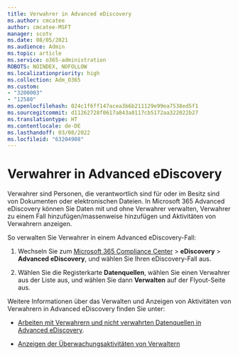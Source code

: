 ```yaml
---
title: Verwahrer in Advanced eDiscovery
ms.author: cmcatee
author: cmcatee-MSFT
manager: scotv
ms.date: 08/05/2021
ms.audience: Admin
ms.topic: article
ms.service: o365-administration
ROBOTS: NOINDEX, NOFOLLOW
ms.localizationpriority: high
ms.collection: Adm_O365
ms.custom:
- "3200003"
- "12580"
ms.openlocfilehash: 024c1f6ff147acea3b6b211129e99ea7538ed5f1
ms.sourcegitcommit: d11262728f0617a843a0117cb5172aa322022b27
ms.translationtype: HT
ms.contentlocale: de-DE
ms.lasthandoff: 03/08/2022
ms.locfileid: "63204908"
---
```

# <a name="custodians-in-advanced-ediscovery"></a>Verwahrer in Advanced eDiscovery

Verwahrer sind Personen, die verantwortlich sind für oder im Besitz sind von Dokumenten oder elektronischen Dateien. In Microsoft 365 Advanced eDiscovery können Sie Daten mit und ohne Verwahrer verwalten, Verwahrer zu einem Fall hinzufügen/massenweise hinzufügen und Aktivitäten von Verwahrern anzeigen.

So verwalten Sie Verwahrer in einem Advanced eDiscovery-Fall:

1. Wechseln Sie zum [Microsoft 365 Compliance Center](https://compliance.microsoft.com/) > **eDiscovery** > **Advanced eDiscovery**, und wählen Sie Ihren eDiscovery-Fall aus.

1. Wählen Sie die Registerkarte **Datenquellen**, wählen Sie einen Verwahrer aus der Liste aus, und wählen Sie dann **Verwalten** auf der Flyout-Seite aus.

Weitere Informationen über das Verwalten und Anzeigen von Aktivitäten von Verwahrern in Advanced eDiscovery finden Sie unter:

- [Arbeiten mit Verwahrern und nicht verwahrten Datenquellen in Advanced eDiscovery](https://docs.microsoft.com/microsoft-365/compliance/managing-custodians).

- [Anzeigen der Überwachungsaktivitäten von Verwaltern](https://docs.microsoft.com/microsoft-365/compliance/view-custodian-activity)